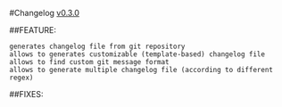 #Changelog [v0.3.0](https://github.com/wallet77/grunt-changelog-customizable/releases/tag/v0.3.0)

##FEATURE:

	generates changelog file from git repository
	allows to generates customizable (template-based) changelog file
	allows to find custom git message format
	allows to generate multiple changelog file (according to different regex)

##FIXES:


